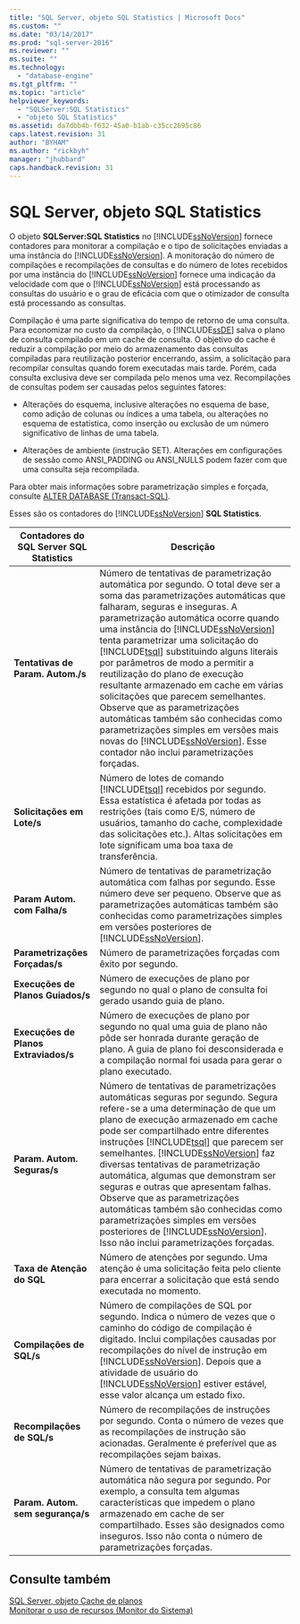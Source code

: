 ```yaml
---
title: "SQL Server, objeto SQL Statistics | Microsoft Docs"
ms.custom: ""
ms.date: "03/14/2017"
ms.prod: "sql-server-2016"
ms.reviewer: ""
ms.suite: ""
ms.technology: 
  - "database-engine"
ms.tgt_pltfrm: ""
ms.topic: "article"
helpviewer_keywords: 
  - "SQLServer:SQL Statistics"
  - "objeto SQL Statistics"
ms.assetid: da7dbb4b-f632-45a0-b1ab-c35cc2695c86
caps.latest.revision: 31
author: "BYHAM"
ms.author: "rickbyh"
manager: "jhubbard"
caps.handback.revision: 31
---
```

# SQL Server, objeto SQL Statistics
  O objeto **SQLServer:SQL Statistics** no [!INCLUDE[ssNoVersion](../../includes/ssnoversion-md.md)] fornece contadores para monitorar a compilação e o tipo de solicitações enviadas a uma instância do [!INCLUDE[ssNoVersion](../../includes/ssnoversion-md.md)]. A monitoração do número de compilações e recompilações de consultas e do número de lotes recebidos por uma instância do [!INCLUDE[ssNoVersion](../../includes/ssnoversion-md.md)] fornece uma indicação da velocidade com que o [!INCLUDE[ssNoVersion](../../includes/ssnoversion-md.md)] está processando as consultas do usuário e o grau de eficácia com que o otimizador de consulta está processando as consultas.  
  
 Compilação é uma parte significativa do tempo de retorno de uma consulta. Para economizar no custo da compilação, o [!INCLUDE[ssDE](../../includes/ssde-md.md)] salva o plano de consulta compilado em um cache de consulta. O objetivo do cache é reduzir a compilação por meio do armazenamento das consultas compiladas para reutilização posterior encerrando, assim, a solicitação para recompilar consultas quando forem executadas mais tarde. Porém, cada consulta exclusiva deve ser compilada pelo menos uma vez. Recompilações de consultas podem ser causadas pelos seguintes fatores:  
  
-   Alterações do esquema, inclusive alterações no esquema de base, como adição de colunas ou índices a uma tabela, ou alterações no esquema de estatística, como inserção ou exclusão de um número significativo de linhas de uma tabela.  
  
-   Alterações de ambiente (instrução SET). Alterações em configurações de sessão como ANSI_PADDING ou ANSI_NULLS podem fazer com que uma consulta seja recompilada.  
  
 Para obter mais informações sobre parametrização simples e forçada, consulte [ALTER DATABASE &#40;Transact-SQL&#41;](../../t-sql/statements/alter-database-transact-sql.md).  
  
 Esses são os contadores do [!INCLUDE[ssNoVersion](../../includes/ssnoversion-md.md)] **SQL Statistics**.  
  
|Contadores do SQL Server SQL Statistics|Descrição|  
|----------------------------------------|-----------------|  
|**Tentativas de Param. Autom./s**|Número de tentativas de parametrização automática por segundo. O total deve ser a soma das parametrizações automáticas que falharam, seguras e inseguras. A parametrização automática ocorre quando uma instância do [!INCLUDE[ssNoVersion](../../includes/ssnoversion-md.md)] tenta parametrizar uma solicitação do [!INCLUDE[tsql](../../includes/tsql-md.md)] substituindo alguns literais por parâmetros de modo a permitir a reutilização do plano de execução resultante armazenado em cache em várias solicitações que parecem semelhantes. Observe que as parametrizações automáticas também são conhecidas como parametrizações simples em versões mais novas do [!INCLUDE[ssNoVersion](../../includes/ssnoversion-md.md)]. Esse contador não inclui parametrizações forçadas.|  
|**Solicitações em Lote/s**|Número de lotes de comando [!INCLUDE[tsql](../../includes/tsql-md.md)] recebidos por segundo. Essa estatística é afetada por todas as restrições (tais como E/S, número de usuários, tamanho do cache, complexidade das solicitações etc.). Altas solicitações em lote significam uma boa taxa de transferência.|  
|**Param Autom. com Falha/s**|Número de tentativas de parametrização automática com falhas por segundo. Esse número deve ser pequeno. Observe que as parametrizações automáticas também são conhecidas como parametrizações simples em versões posteriores de [!INCLUDE[ssNoVersion](../../includes/ssnoversion-md.md)].|  
|**Parametrizações Forçadas/s**|Número de parametrizações forçadas com êxito por segundo.|  
|**Execuções de Planos Guiados/s**|Número de execuções de plano por segundo no qual o plano de consulta foi gerado usando guia de plano.|  
|**Execuções de Planos Extraviados/s**|Número de execuções de plano por segundo no qual uma guia de plano não pôde ser honrada durante geração de plano. A guia de plano foi desconsiderada e a compilação normal foi usada para gerar o plano executado.|  
|**Param. Autom. Seguras/s**|Número de tentativas de parametrizações automáticas seguras por segundo. Segura refere-se a uma determinação de que um plano de execução armazenado em cache pode ser compartilhado entre diferentes instruções [!INCLUDE[tsql](../../includes/tsql-md.md)] que parecem ser semelhantes. [!INCLUDE[ssNoVersion](../../includes/ssnoversion-md.md)] faz diversas tentativas de parametrização automática, algumas que demonstram ser seguras e outras que apresentam falhas. Observe que as parametrizações automáticas também são conhecidas como parametrizações simples em versões posteriores de [!INCLUDE[ssNoVersion](../../includes/ssnoversion-md.md)]. Isso não inclui parametrizações forçadas.|  
|**Taxa de Atenção do SQL**|Número de atenções por segundo. Uma atenção é uma solicitação feita pelo cliente para encerrar a solicitação que está sendo executada no momento.|  
|**Compilações de SQL/s**|Número de compilações de SQL por segundo. Indica o número de vezes que o caminho do código de compilação é digitado. Inclui compilações causadas por recompilações do nível de instrução em [!INCLUDE[ssNoVersion](../../includes/ssnoversion-md.md)]. Depois que a atividade de usuário do [!INCLUDE[ssNoVersion](../../includes/ssnoversion-md.md)] estiver estável, esse valor alcança um estado fixo.|  
|**Recompilações de SQL/s**|Número de recompilações de instruções por segundo. Conta o número de vezes que as recompilações de instrução são acionadas. Geralmente é preferível que as recompilações sejam baixas.|  
|**Param. Autom. sem segurança/s**|Número de tentativas de parametrização automática não segura por segundo. Por exemplo, a consulta tem algumas características que impedem o plano armazenado em cache de ser compartilhado. Esses são designados como inseguros. Isso não conta o número de parametrizações forçadas.|  
  
## Consulte também  
 [SQL Server, objeto Cache de planos](../../relational-databases/performance-monitor/sql-server-plan-cache-object.md)   
 [Monitorar o uso de recursos &#40;Monitor do Sistema&#41;](../../relational-databases/performance-monitor/monitor-resource-usage-system-monitor.md)  
  
  